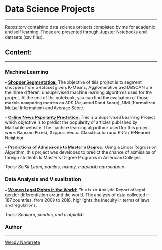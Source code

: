 # Data Science Projects
---
Repository containing data science projects completed by me for academic and self learning. Those are presented
through Jupyter Notebooks and datasets (csv files).


## Content:
---
### Machine Learning

**- [Shopper Segmentation:](https://github.com/mwpnava/Data-Science-Projects/tree/master/ShopperSegments_prediction)** The objective of this project is to segment shoppers from a dataset given. K-Means, Agglomerative and DBSCAN are the three different unsupervised machine learning algorithms used for the project. At the end of the notebook, you can find the evaluation of those models comparing metrics as ARS (Adjusted Rand Score), NMI (Normalized Mutual Information) and Average Score.

**- [Online News Popularity Prediction:](https://github.com/mwpnava/Data-Science-Projects/tree/master/Popularity_prediction)** This is a Supervised Learning Project which objective is to predict the popularity of articles published by Mashable website. The machine learning algorithms used for this project were: Random Forest, Support Vector Classification and KNN / K-Nearest Neighbor.

**- [Predictions of Admissions to Master's Degree:](https://github.com/mwpnava/thinkful/blob/master/Linear_regression.ipynb)** Using a Linear Regression Algorithm, this project was developed to predict the chance of admission of foreign students to Master's Degree Programs in American Colleges

*Tools: SciKit Learn, pandas, numpy, matplotlib adn seaborn*


### Data Analysis and Visualization

**- [Women Legal Rights in the World:](https://github.com/mwpnava/thinkful/blob/master/Capstone_1:Analytic_Report_and_Research_Proposal.ipynb)** This is an Analytic Report of legal gender differentiation around the world. The analysis of data collected in 187 countries, from 2009 to 2018, highlights the inequity in terms of laws and regulations.

*Tools: Seaborn, pandas, and matplotlib*



### Author
---
[Wendy Navarrete](http://wendynavarrete.com)
